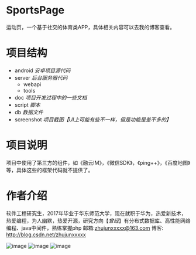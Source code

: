 # SportsPage
运动页，一个基于社交的体育类APP，具体相关内容可以去我的博客查看。

# 项目结构

* android 	*安卓项目源代码*
* server 	*后台服务器代码*
	* webapi
	* tools
* doc		*项目开发过程中的一些文档*
* script	*脚本*
* db		*数据文件*
* screenshot *项目截图【UI上可能有些不一样，但是功能是差不多的】*

# 项目说明
项目中使用了第三方的组件，如《融云IM》，《微信SDK》，《ping++》，《百度地图》等，具体这些的框架代码就不提供了。

# 作者介绍
软件工程研究生，2017年毕业于华东师范大学，现在就职于华为，热爱新技术，热爱编程，为人幽默，热爱开源，研究方向【*曾经*】有分布式数据库、高性能网络编程、java中间件，熟练掌握php 邮箱:zhujunxxxxx@163.com 博客: http://blog.csdn.net/zhujunxxxxx


![image](https://raw.githubusercontent.com/zhujunxxxxx/SportsPage/master/screenshot/new/3.png)
![image](https://raw.githubusercontent.com/zhujunxxxxx/SportsPage/master/screenshot/new/2.png)
![image](https://raw.githubusercontent.com/zhujunxxxxx/SportsPage/master/screenshot/new/1.png)
